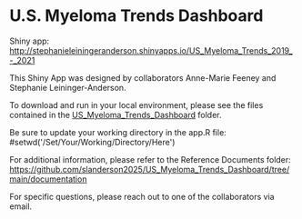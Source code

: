 # U.S. Myeloma Trends Dashboard

Shiny app: http://stephanieleiningeranderson.shinyapps.io/US_Myeloma_Trends_2019_-_2021

This Shiny App was designed by collaborators Anne-Marie Feeney and Stephanie Leininger-Anderson.

To download and run in your local environment, please see the files contained in the [US_Myeloma_Trends_Dashboard](https://github.com/slanderson2025/US_Myeloma_Trends_Dashboard/edit/main/US_Myloma_Trends_Dashboard)
folder. 

Be sure to update your working directory in the app.R file:
#setwd('/Set/Your/Working/Directory/Here')


For additional information, please refer to the Reference Documents folder: https://github.com/slanderson2025/US_Myeloma_Trends_Dashboard/tree/main/documentation

For specific questions, please reach out to one of the collaborators via email.
